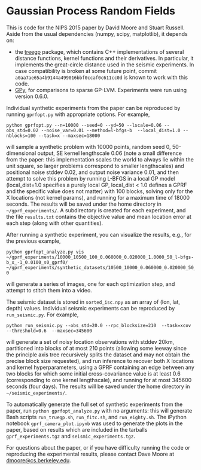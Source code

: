 # Gaussian Process Random Fields

This is code for the NIPS 2015 paper by David Moore and Stuart Russell. Aside from the usual dependencies (numpy, scipy, matplotlib), it depends on:
- the [treegp](https://github.com/davmre/treegp) package, which contains C++ implementations of several distance functions, kernel functions and their derivatives. In particular, it implements the great-circle distance used in the seismic experiments. In case compatibility is broken at some future point, commit `a0aa7ae65a4b9144a499016bbf0ccaf0c611cc0d` is known to work with this code. 
- [GPy](https://github.com/SheffieldML/GPy), for comparisons to sparse GP-LVM. Experiments were run using version 0.6.0.

Individual synthetic experiments from the paper can be reproduced by running `gprfopt.py` with appropriate options. For example,

    python gprfopt.py --n=10000 --seed=0 --yd=50 --lscale=0.06 --obs_std=0.02 --noise_var=0.01 --method=l-bfgs-b  --local_dist=1.0 --nblocks=100 --task=x --maxsec=18000

will sample a synthetic problem with 10000 points, random seed 0, 50-dimensional output, SE kernel lengthscale 0.06 (note a small difference from the paper: this implementation scales the world to always lie within the unit square, so larger problems correspond to smaller lengthscales) and positional noise stddev 0.02, and output noise variance 0.01, and then attempt to solve this problem by running L-BFGS in a local GP model (local_dist=1.0 specifies a purely local GP, local_dist < 1.0 defines a GPRF and the specific value does not matter) with 100 blocks, solving only for the X locations (not kernel params), and running for a maximum time of 18000 seconds. The results will be saved under the home directory in `~/gprf_experiments/`. A subdirectory is created for each experiment, and the file `results.txt` contains the objective value and mean location error at each step (along with other quantities). 

After running a synthetic experiment, you can visualize the results, e.g., for the previous example,

    python gprfopt_analyze.py vis ~/gprf_experiments/10000_10500_100_0.060000_0.020000_1.0000_50_l-bfgs-b_x_-1_0.0100_s0_gprf0/ ~/gprf_experiments/synthetic_datasets/10500_10000_0.060000_0.020000_50_0.pkl 0

will generate a series of images, one for each optimization step, and attempt to stitch them into a video. 

The seismic dataset is stored in `sorted_isc.npy` as an array of (lon, lat, depth) values. Individual seismic experiments can be reproduced by `run_seismic.py`. For example,

    python run_seismic.py --obs_std=20.0 --rpc_blocksize=210  --task=xcov --threshold=0.6  --maxsec=345600

will generate a set of noisy location observations with stddev 20km,
partitioned into blocks of at most 210 points (allowing some leeway
since the principle axis tree recursively splits the dataset and may
not obtain the precise block size requested), and run inference to
recover both X locations and kernel hyperparameters, using a GPRF
containing an edge between any two blocks for which some initial cross-covariance 
value is at least 0.6 (corresponding to one kernel lengthscale), and running
for at most 345600 seconds (four days). The results will be saved under the home 
directory in `~/seismic_experiments/`. 

To automatically generate the full set of synthetic experiments from the paper, run `python gprfopt_analyze.py` with no arguments: this will generate Bash scripts `run_truegp.sh`, `run_fitc.sh`, and `run_eighty.sh`. The iPython notebook `gprf_camera_plot.ipynb` was used to generate the plots in the paper, based on results which are included in the tarballs `gprf_experiments.tgz` and `seismic_experiments.tgz`. 

For questions about the paper, or if you have difficulty running the code or reproducing the experimental results, please contact Dave Moore at dmoore@cs.berkeley.edu. 
